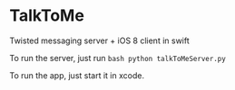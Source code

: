 TalkToMe
========

Twisted messaging server + iOS 8 client in swift

To run the server, just run 
`bash
python talkToMeServer.py
`

To run the app, just start it in xcode.


